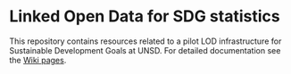 Linked Open Data for SDG statistics
======

This repository contains resources related to a pilot LOD infrastructure for Sustainable Development Goals at UNSD. For detailed documentation see the [Wiki pages](https://github.com/UNStats/LOD4Stats/wiki).

